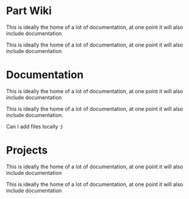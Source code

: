 <!-- TITLE: Home -->
<!-- SUBTITLE: A quick summary of Home -->

# Part Wiki
This is ideally the home of a lot of documentation, at one point it will also include documentation

This is ideally the home of a lot of documentation, at one point it will also include documentation


# Documentation
This is ideally the home of a lot of documentation, at one point it will also include documentation

This is ideally the home of a lot of documentation, at one point it will also include documentation.


Can I add files locally :)
# Projects
This is ideally the home of a lot of documentation, at one point it will also include documentation

This is ideally the home of a lot of documentation, at one point it will also include documentation
